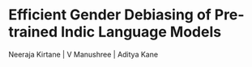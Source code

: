 # Efficient Gender Debiasing of Pre-trained Indic Language Models

Neeraja Kirtane | V Manushree | Aditya Kane
